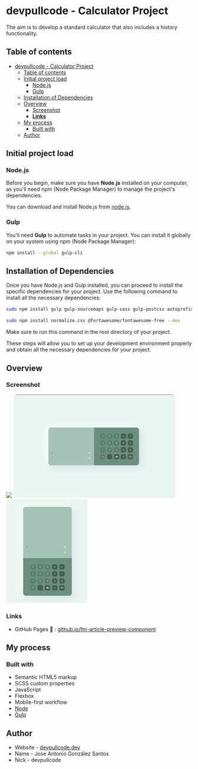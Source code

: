 # devpullcode - Calculator Project
The aim is to develop a standard calculator that also includes a history functionality.

## Table of contents

- [devpullcode - Calculator Project](#devpullcode---calculator-project)
  - [Table of contents](#table-of-contents)
  - [Initial project load](#initial-project-load)
    - [Node.js](#nodejs)
    - [Gulp](#gulp)
  - [Installation of Dependencies](#installation-of-dependencies)
  - [Overview](#overview)
    - [Screenshot](#screenshot)
    - [**Links**](#links)
  - [My process](#my-process)
    - [Built with](#built-with)
  - [Author](#author)

## Initial project load

### Node.js
Before you begin, make sure you have **Node.js** installed on your computer, as you'll need npm (Node Package Manager) to manage the project's dependencies.

You can download and install Node.js from [node.js](https://nodejs.org/en).

### Gulp
You'll need **Gulp** to automate tasks in your project. You can install it globally on your system using npm (Node Package Manager):

```bash
npm install --global gulp-cli
```

## Installation of Dependencies
Once you have Node.js and Gulp installed, you can proceed to install the specific dependencies for your project. Use the following command to install all the necessary dependencies:

```bash
sudo npm install gulp gulp-sourcemaps gulp-sass gulp-postcss autoprefixer cssnano sass gulp-avif gulp-webp gulp-imagemin gulp-purgecss @fullhuman/postcss-purgecss gulp-concat @fortawesome/fontawesome-free gulp-uglify gulp-strip-comments gulp-replace gulp-rename gulp-if gulp-append-prepend --save-dev
```

```bash
sudo npm install normalize.css @fortawesome/fontawesome-free --dev
```

Make sure to run this command in the root directory of your project.

These steps will allow you to set up your development environment properly and obtain all the necessary dependencies for your project.

## Overview

### Screenshot
![](design/screenshot-desktop.png)
<img src="design/screenshot-desktop-design.png" alt="Texto alternativo" width="440"> <img src="design/screenshot-mobile-design.png" alt="Texto alternativo" width="220">

### **Links**
- GitHub Pages 🔗 : [github.io/fm-article-preview-component](https://devpullcode.github.io/dpc-calculator/)

## My process

### Built with

- Semantic HTML5 markup
- SCSS custom properties
- JavaScript
- Flexbox
- Mobile-first workflow
- [Node](https://nodejs.org/es)
- [Gulp](https://gulpjs.com)

## Author

- Website - [devpullcode.dev](https://devpullcode.dev)
- Name - Jose Antonio González Santos
- Nick - devpullcode

